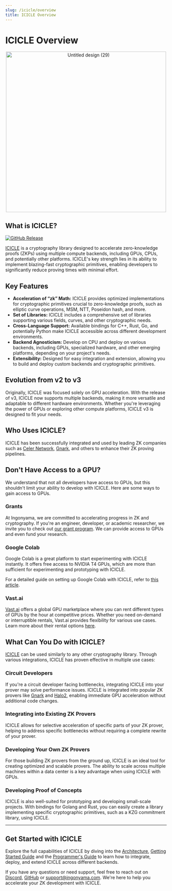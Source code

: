 ```yaml
---
slug: /icicle/overview
title: ICICLE Overview
---
```


# ICICLE Overview

<p align="center">
  <img src="https://github.com/user-attachments/assets/794c306a-b5fc-425c-8b1b-60b87aa12200" alt="Untitled design (29)" width="500"/>
</p>


## What is ICICLE?


[![GitHub Release](https://img.shields.io/github/v/release/ingonyama-zk/icicle)](https://github.com/ingonyama-zk/icicle/releases)

[ICICLE](https://github.com/ingonyama-zk/icicle) is a cryptography library designed to accelerate zero-knowledge proofs (ZKPs) using multiple compute backends, including GPUs, CPUs, and potentially other platforms. ICICLE's key strength lies in its ability to implement blazing-fast cryptographic primitives, enabling developers to significantly reduce proving times with minimal effort.

## Key Features

- **Acceleration of “zk” Math:** ICICLE provides optimized implementations for cryptographic primitives crucial to zero-knowledge proofs, such as elliptic curve operations, MSM, NTT, Poseidon hash, and more.
- **Set of Libraries:** ICICLE includes a comprehensive set of libraries supporting various fields, curves, and other cryptographic needs.
- **Cross-Language Support:** Available bindings for C++, Rust, Go, and potentially Python make ICICLE accessible across different development environments.
- **Backend Agnosticism:** Develop on CPU and deploy on various backends, including GPUs, specialized hardware, and other emerging platforms, depending on your project's needs.
- **Extensibility:** Designed for easy integration and extension, allowing you to build and deploy custom backends and cryptographic primitives.

## Evolution from v2 to v3

Originally, ICICLE was focused solely on GPU acceleration. With the release of v3, ICICLE now supports multiple backends, making it more versatile and adaptable to different hardware environments. Whether you're leveraging the power of GPUs or exploring other compute platforms, ICICLE v3 is designed to fit your needs.

## Who Uses ICICLE?

ICICLE has been successfully integrated and used by leading ZK companies such as [Celer Network](https://github.com/celer-network), [Gnark](https://github.com/Consensys/gnark), and others to enhance their ZK proving pipelines.

## Don't Have Access to a GPU?

We understand that not all developers have access to GPUs, but this shouldn't limit your ability to develop with ICICLE. Here are some ways to gain access to GPUs.

### Grants

At Ingonyama, we are committed to accelerating progress in ZK and cryptography. If you're an engineer, developer, or academic researcher, we invite you to check out [our grant program](https://www.ingonyama.com/blog/icicle-for-researchers-grants-challenges). We can provide access to GPUs and even fund your research.

### Google Colab

Google Colab is a great platform to start experimenting with ICICLE instantly. It offers free access to NVIDIA T4 GPUs, which are more than sufficient for experimenting and prototyping with ICICLE.

For a detailed guide on setting up Google Colab with ICICLE, refer to [this article](./colab-instructions.md).

### Vast.ai

[Vast.ai](https://vast.ai/) offers a global GPU marketplace where you can rent different types of GPUs by the hour at competitive prices. Whether you need on-demand or interruptible rentals, Vast.ai provides flexibility for various use cases. Learn more about their rental options [here](https://vast.ai/faq#rental-types).

## What Can You Do with ICICLE?

[ICICLE](https://github.com/ingonyama-zk/icicle) can be used similarly to any other cryptography library. Through various integrations, ICICLE has proven effective in multiple use cases:

### Circuit Developers

If you're a circuit developer facing bottlenecks, integrating ICICLE into your prover may solve performance issues. ICICLE is integrated into popular ZK provers like [Gnark](https://github.com/Consensys/gnark) and [Halo2](https://github.com/zkonduit/halo2), enabling immediate GPU acceleration without additional code changes.

### Integrating into Existing ZK Provers

ICICLE allows for selective acceleration of specific parts of your ZK prover, helping to address specific bottlenecks without requiring a complete rewrite of your prover.

### Developing Your Own ZK Provers

For those building ZK provers from the ground up, ICICLE is an ideal tool for creating optimized and scalable provers. The ability to scale across multiple machines within a data center is a key advantage when using ICICLE with GPUs.

### Developing Proof of Concepts

ICICLE is also well-suited for prototyping and developing small-scale projects. With bindings for Golang and Rust, you can easily create a library implementing specific cryptographic primitives, such as a KZG commitment library, using ICICLE.

---

## Get Started with ICICLE

Explore the full capabilities of ICICLE by diving into the [Architecture](./arch_overview.md), [Getting Started Guide](./getting_started.md) and the [Programmer's Guide](./programmers_guide/general.md) to learn how to integrate, deploy, and extend ICICLE across different backends.

If you have any questions or need support, feel free to reach out on [Discord], [GitHub](https://github.com/ingonyama-zk) or [support@ingonyama.com](support@ingonyama.com). We're here to help you accelerate your ZK development with ICICLE.

[ICICLE-OVERVIEW]: ./icicle/overview.md
[Discord]: https://discord.gg/6vYrE7waPj
